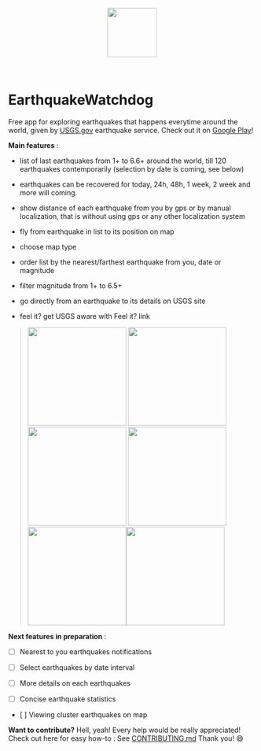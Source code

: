 
<p align="center" >
<a href="http://www.indie-walkabout.eu">
 <img src="http://www.indie-walkabout.eu/wp-content/themes/pinbin/images/logo.jpg" width="100" height="100"/>
 </a>
</p>
<br>

# EarthquakeWatchdog
<!-- [![Release](https://img.shields.io/github/release/EarthquakeWatchdog/EarthquakeWatchdog.svg?style=flat-square)](https://github.com/nadar71/EarthquakeWatchdog/releases)-->

Free app for exploring earthquakes that happens everytime around the world, 
given by [USGS.gov](https://earthquake.usgs.gov/earthquakes/) earthquake service.
Check out it on [Google Play](https://play.google.com/store/apps/details?id=com.indiewalk.watchdog.earthquake)!

**Main features** :

- list of last earthquakes from 1+ to 6.6+ around the world, till 120 earthquakes contemporarily (selection by date is coming, see below)

- earthquakes can be recovered for today, 24h, 48h, 1 week, 2 week and more will coming.

- show distance of each earthquake from you by gps or by manual localization, that is without using gps or any other localization system

- fly from earthquake in list to its position on map

- choose map type

- order list by the nearest/farthest earthquake from you, date or magnitude

- filter magnitude from 1+ to 6.5+

- go directly from an earthquake to its details on USGS site 

- feel it? get USGS aware with Feel it? link

> <img src="/screenshots/1.jpg" width="200"> <img src="/screenshots/2.jpg" width="200"> <img src="/screenshots/3.jpg" width="200"> <img src="/screenshots/4.jpg" width="200"><img src="/screenshots/5.jpg" width="200"><img src="/screenshots/6.jpg" width="200">



**Next features in preparation** :

- [ ] Nearest to you earthquakes notifications 

- [ ] Select earthquakes by date interval

- [ ] More details on each earthquakes

- [ ] Concise earthquake statistics

- [ ] Viewing cluster earthquakes on map


**Want to contribute?**
Hell, yeah! Every help would be really appreciated! Check out here for easy how-to :
See [CONTRIBUTING.md](https://github.com/nadar71/EarthquakeWatchdog/blob/master/CONTRIBUTING.md)
Thank you! :smile:



